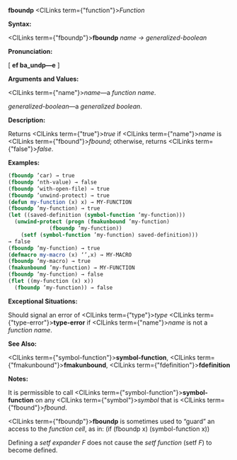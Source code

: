 **fboundp** <ClLinks  term={"function"}><i>Function</i></ClLinks> 



**Syntax:** 



<ClLinks  term={"fboundp"}><b>fboundp</b></ClLinks> *name → generalized-boolean* 



**Pronunciation:** 



[ **ef ba\_undp—e** ] 



**Arguments and Values:** 



<ClLinks  term={"name"}><i>name</i></ClLinks>—a *function name*. 



*generalized-boolean*—a *generalized boolean*. 



**Description:** 



Returns <ClLinks  term={"true"}><i>true</i></ClLinks> if <ClLinks  term={"name"}><i>name</i></ClLinks> is <ClLinks  term={"fbound"}><i>fbound</i></ClLinks>; otherwise, returns <ClLinks  term={"false"}><i>false</i></ClLinks>. 



**Examples:**
```lisp
(fboundp ’car) → true 
(fboundp ’nth-value) → false 
(fboundp ’with-open-file) → true 
(fboundp ’unwind-protect) → true 
(defun my-function (x) x) → MY-FUNCTION 
(fboundp ’my-function) → true 
(let ((saved-definition (symbol-function ’my-function))) 
  (unwind-protect (progn (fmakunbound ’my-function) 
			 (fboundp ’my-function)) 
    (setf (symbol-function ’my-function) saved-definition))) 
→ false 
(fboundp ’my-function) → true 
(defmacro my-macro (x) ‘’,x) → MY-MACRO 
(fboundp ’my-macro) → true 
(fmakunbound ’my-function) → MY-FUNCTION 
(fboundp ’my-function) → false 
(flet ((my-function (x) x)) 
  (fboundp ’my-function)) → false 
```
**Exceptional Situations:** 



Should signal an error of <ClLinks  term={"type"}><i>type</i></ClLinks> <ClLinks  term={"type-error"}><b>type-error</b></ClLinks> if <ClLinks  term={"name"}><i>name</i></ClLinks> is not a *function name*. 



**See Also:** 



<ClLinks  term={"symbol-function"}><b>symbol-function</b></ClLinks>, <ClLinks  term={"fmakunbound"}><b>fmakunbound</b></ClLinks>, <ClLinks  term={"fdefinition"}><b>fdefinition</b></ClLinks> 















**Notes:** 



It is permissible to call <ClLinks  term={"symbol-function"}><b>symbol-function</b></ClLinks> on any <ClLinks  term={"symbol"}><i>symbol</i></ClLinks> that is <ClLinks  term={"fbound"}><i>fbound</i></ClLinks>. 



<ClLinks  term={"fboundp"}><b>fboundp</b></ClLinks> is sometimes used to “guard” an access to the *function cell*, as in: (if (fboundp x) (symbol-function x)) 



Defining a *setf expander F* does not cause the *setf function* (setf *F*) to become defined. 